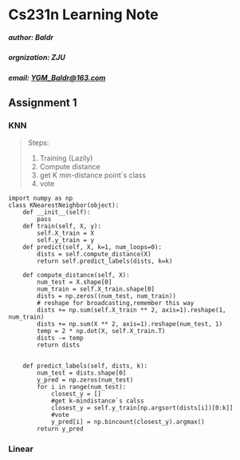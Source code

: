 # Cs231n Learning Note
##### author: Baldr 
##### orgnization: ZJU
##### email: YGM_Baldr@163.com
## Assignment 1
### KNN
>Steps:
>1. Training (Lazily)
>2. Compute distance
>3. get K min-distance point`s class
>4. vote

    import numpy as np
    class KNearestNeighbor(object):
        def __init__(self):
            pass
        def train(self, X, y):
            self.X_train = X
            self.y_train = y
        def predict(self, X, k=1, num_loops=0):
            dists = self.compute_distance(X)
            return self.predict_labels(dists, k=k)

        def compute_distance(self, X):
            num_test = X.shape[0]
            num_train = self.X_train.shape[0]
            dists = np.zeros((num_test, num_train))
            # reshape for broadcasting,remember this way
            dists += np.sum(self.X_train ** 2, axis=1).reshape(1, num_train)
            dists += np.sum(X ** 2, axis=1).reshape(num_test, 1)
            temp = 2 * np.dot(X, self.X_train.T)
            dists -= temp
            return dists


        def predict_labels(self, dists, k):
            num_test = dists.shape[0]
            y_pred = np.zeros(num_test)
            for i in range(num_test):
                closest_y = []
                #get k-mindistance`s calss
                closest_y = self.y_train[np.argsort(dists[i])[0:k]]
                #vote
                y_pred[i] = np.bincount(closest_y).argmax()
            return y_pred

### Linear
